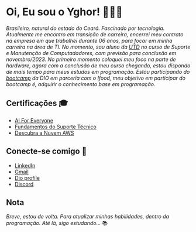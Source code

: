 # Oi, Eu sou o Yghor! 👨🏽‍💻

*Brasileiro, natural do estado do Ceará. Fascinado por tecnologia. Atualmente me encontro em transição de carreira, encerrei meu contrato na empresa em que trabalhei durante 06 anos, para focar em minha carreira na área de TI. No momento, sou aluno da [UTD](https://www.sct.ce.gov.br/utd/) no curso de Suporte e Manutenção de Computadadores, com previsão para conclusão em novembro/2023.*
*No primeiro momento coloquei meu foco na parte de hardware, agora com a conclusão de meu curso chegando, estou dispondo de mais tempo para meus estudos em programação. Estou participando do [bootcamp](https://web.dio.me/track/potencia-tech-ifood-programacao-do-zero) da DIO em parceria com o Ifood, meu objetivo em participar do bootcamp é, adquirir o conhecimento base em programação.*

## Certificações 🎓

* [AI For Everyone](https://coursera.org/share/08d2f6e5e00e16ea34cda2290bacc240)
* [Fundamentos do Suporte Técnico](https://coursera.org/share/137fc0266746736ef93e9147dbfffada)
* [Descubra a Nuvem AWS](https://www.dio.me/certificate/FC58DF24)

## Conecte-se comigo 📲

* [LinkedIn](https://www.linkedin.com/in/yghor-almeida-87424a222/)
* [Gmail](yghor96@gmail.com)
* [Dio profile](https://www.dio.me/users/yghor96)
* [Discord](https://discord.com/channels/@me/917963828510199868)


## Nota
*Breve, estou de volta. Para atualizar minhas habilidades, dentro da programação. Até lá, sigo estudando...* 📚
